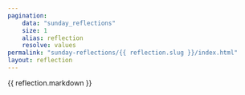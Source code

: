 ```yaml
---
pagination:
    data: "sunday_reflections"
    size: 1
    alias: reflection
    resolve: values
permalink: "sunday-reflections/{{ reflection.slug }}/index.html"
layout: reflection
---
```


{{ reflection.markdown }}
